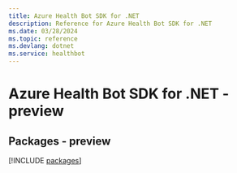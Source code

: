 ```yaml
---
title: Azure Health Bot SDK for .NET
description: Reference for Azure Health Bot SDK for .NET
ms.date: 03/28/2024
ms.topic: reference
ms.devlang: dotnet
ms.service: healthbot
---
```

# Azure Health Bot SDK for .NET - preview
## Packages - preview
[!INCLUDE [packages](health-bot-index.md)]